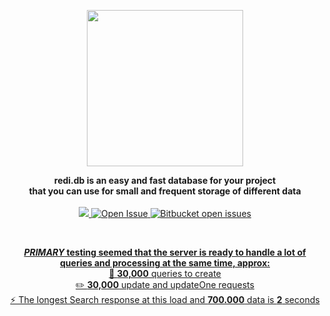 <div align="center" markdown=1>
  <p align="center"><img src="https://i.imgur.com/CzXM1jx.png" style="width: 250px"></p>
  
  <strong>redi.db is an easy and fast database for your project<br>that you can use for small and frequent storage of different data</strong><br><br>
  <a href='https://github.com/redi-db/redi.db'><img src="https://img.shields.io/github/package-json/v/redi-db/redi.db?color=green&label=Node.js&logo=node.js&style=flat-square">
  <a href='https://github.com/redi-db/redi.db/issues'><img alt="Open Issue" src="https://img.shields.io/badge/Help-Open%20Issue-color%3Dblueviolet?style=flat&logo=appveyor&color=blueviolet&logo=github">
  <img alt="Bitbucket open issues" src="https://img.shields.io/bitbucket/issues/redi-db/redi.db?style=flat&color=blueviolet&label=Issues">
  
  <br>
  
  **_PRIMARY_ testing seemed that the server is ready to handle a lot of queries and processing at the same time, approx:**
  <br>📀 **30,000** queries to create
  <br>✏️ **30,000** update and updateOne requests
  <br>⚡️ The longest Search response at this load and **700.000** data is **2** seconds
</div>
